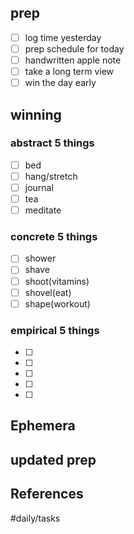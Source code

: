 ## prep
- [ ] log time yesterday
- [ ] prep schedule for today
- [ ] handwritten apple note
- [ ] take a long term view
- [ ] win the day early

## winning
### abstract 5 things
- [ ] bed
- [ ] hang/stretch
- [ ] journal
- [ ] tea
- [ ] meditate

### concrete 5 things
- [ ] shower
- [ ] shave
- [ ] shoot(vitamins)
- [ ] shovel(eat)
- [ ] shape(workout)

### empirical 5 things
- [ ]
- [ ]
- [ ]
- [ ]
- [ ]

## Ephemera


updated prep
---
## References

#daily/tasks
